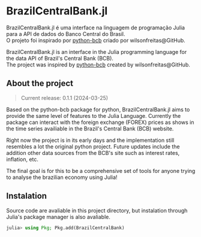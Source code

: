 # BrazilCentralBank.jl

BrazilCentralBank.jl é uma interface na linguagem de programação Julia para a API de dados do Banco Central do Brasil.  
O projeto foi inspirado por [python-bcb](https://github.com/wilsonfreitas/python-bcb) criado por wilsonfreitas@GitHub.

BrazilCentralBank.jl is an interface in the Julia programming language for the data API of Brazil's Central Bank (BCB).  
The project was inspired by [python-bcb](https://github.com/wilsonfreitas/python-bcb) created by wilsonfreitas@GitHub.

## About the project

> Current release: 0.1.1 (2024-03-25)

Based on the python-bcb package for python, BrazilCentralBank.jl aims to provide the same level of features to the Julia Language. Currently the package can interact with the foreign exchange (FOREX) prices as shows in the time series availiable in the Brazil's Central Bank (BCB) website.

Right now the project is in its early days and the implementation still resembles a lot the original python project. Future updates include the addition other data sources from the BCB's site such as interest rates, inflation, etc.

The final goal is for this to be a comprehensive set of tools for anyone trying to analyse the brazilian economy using Julia!

## Instalation

Source code are avaliable in this project directory, but instalation through Julia's package manager is also avaliable.

```julia
julia> using Pkg; Pkg.add(BrazilCentralBank)
```
